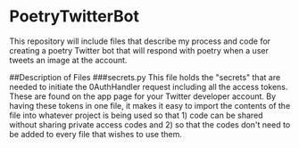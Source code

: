 # PoetryTwitterBot
This repository will include files that describe my process and code for creating a poetry Twitter bot that will respond with poetry when a user tweets an image at the account. 

##Description of Files
###secrets.py
This file holds the "secrets" that are needed to initiate the 0AuthHandler request including all the access tokens. These are found on the app page for your Twitter developer account. By having these tokens in one file, it makes it easy to import the contents of the file into whatever project is being used so that 1) code can be shared without sharing private access codes and 2) so that the codes don't need to be added to every file that wishes to use them. 
